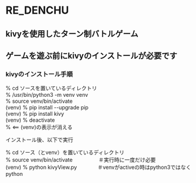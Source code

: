# RE_DENCHU
## kivyを使用したターン制バトルゲーム

## ゲームを遊ぶ前にkivyのインストールが必要です
### kivyのインストール手順

% cd ソースを置いているディレクトリ  
% /usr/bin/python3 -m venv venv  
% source venv/bin/activate  
(venv) % pip install --upgrade pip  
(venv) % pip install kivy  
(venv) % deactivate  
%   <== (venv)の表示が消える  

インストール後、以下で実行  

% cd ソース（とvenv）を置いているディレクトリ  
% source venv/bin/activate　　　　　＃実行時に一度だけ必要  
(venv) % python kivyView.py　　　　＃venvがactiveの時はpython3ではなくpython  
